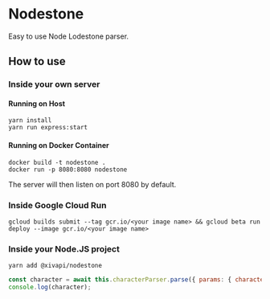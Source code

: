 # Nodestone

Easy to use Node Lodestone parser.

## How to use

### Inside your own server

#### Running on Host
```shell
yarn install
yarn run express:start
```

#### Running on Docker Container
```shell
docker build -t nodestone .
docker run -p 8080:8080 nodestone
```

The server will then listen on port 8080 by default.

### Inside Google Cloud Run

```shell
gcloud builds submit --tag gcr.io/<your image name> && gcloud beta run deploy --image gcr.io/<your image name>
```

### Inside your Node.JS project

```shell
yarn add @xivapi/nodestone
```

```js
const character = await this.characterParser.parse({ params: { characterId: id } } as any);
console.log(character);
```
